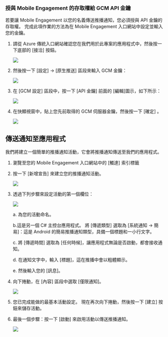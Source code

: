 ### <a name="grant-mobile-engagement-access-to-your-gcm-api-key"></a>授與 Mobile Engagement 的存取權給 GCM API 金鑰
若要讓 Mobile Engagement 以您的名義傳送推播通知，您必須授與 API 金鑰的存取權。 完成此項作業的方法為在 Mobile Engagement 入口網站中設定並輸入您的金鑰。

1. 請從 Azure 傳統入口網站確認您在我們用於此專案的應用程式中，然後按一下底部的 [接洽]  按鈕。
   
    ![](./media/mobile-engagement-android-send-push/engage-button.png)
2. 然後按一下 [設定]  ->  [原生推送] 區段來輸入 GCM 金鑰：
   
    ![](./media/mobile-engagement-android-send-push/engagement-portal.png)
3. 在 [GCM 設定] 區段中，按一下 [API 金鑰] 前面的 [編輯]圖示，如下所示：
   
    ![](./media/mobile-engagement-android-send-push/native-push-settings.png)
4. 在快顯視窗中，貼上您先前取得的 GCM 伺服器金鑰，然後按一下 [確定] 。
   
    ![](./media/mobile-engagement-android-send-push/api-key.png)

## <a id="send"></a>傳送通知至應用程式
我們將建立一個簡單的推播通知活動，它會將推播通知傳送至我們的應用程式。

1. 瀏覽至您的 Mobile Engagement 入口網站中的 [觸達]  索引標籤
2. 按一下 [新增宣告]  來建立您的推播通知活動。
   
    ![](./media/mobile-engagement-android-send-push/new-announcement.png)
3. 透過下列步驟來設定活動的第一個欄位：
   
    ![](./media/mobile-engagement-android-send-push/campaign-first-params.png)
   
    a. 為您的活動命名。
   
    b.這是另一個 C# 主控台應用程式。 將 [傳遞類型] 選取為 [系統通知 -> 簡易]：這是 Android 的簡易推播通知類型，具備一個標題和一小行文字。
   
    c. 將 [傳遞時間] 選取為 [任何時候]，讓應用程式無論是否啟動，都會接收通知。
   
    d. 在通知文字中，輸入 [標題]，這在推播中會以粗體顯示。
   
    e. 然後輸入您的 [訊息]。
4. 向下捲動，在 [內容] 區段中選取 [僅限通知]。
   
    ![](./media/mobile-engagement-android-send-push/campaign-content.png)
5. 您已完成能做的最基本活動設定。 現在再次向下捲動，然後按一下 [建立]  按鈕來儲存活動。
6. 最後一個步驟：按一下 [啟動]  來啟用活動以傳送推播通知。
   
    ![](./media/mobile-engagement-android-send-push/campaign-activate.png)

